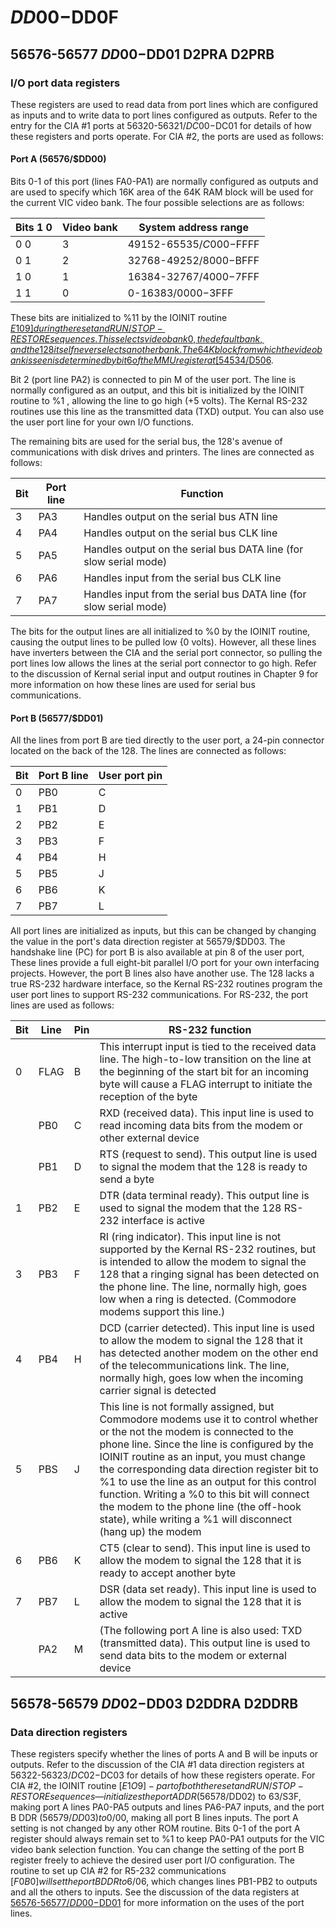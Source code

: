 # $DD00-$DD0F

## 56576-56577 $DD00-$DD01 D2PRA D2PRB <a name="DD00"></a><a name="DD01"></a>
### I/O port data registers

These registers are used to read data from port lines which are
configured as inputs and to write data to port lines configured
as outputs. Refer to the entry for the CIA #1 ports at
56320-56321/$DC00-$DC01 for details of how these registers
and ports operate. For CIA #2, the ports are used as follows:

#### Port A (56576/$DD00)
Bits 0-1 of this port (lines FA0-PA1) are normally configured
as outputs and are used to specify which 16K area of the 64K
RAM block will be used for the current VIC video bank. The
four possible selections are as follows:

|Bits 1 0|Video bank|System address range|
|-|-|-|
|0 0|3|49152-65535/$C000-$FFFF|
|0 1|2|32768-49252/$8000-$BFFF|
|1 0|1|16384-32767/$4000-$7FFF|
|1 1|0|0-16383/$0000-$3FFF|

These bits are initialized to %11 by the IOINIT routine
[$E109] during the reset and RUN/STOP-RESTORE sequences.
This selects video bank 0, the default bank, and the
128 itself never selects another bank. The 64K block from
which the video bank is seen is determined by bit 6 of the
MMU register at [54534/$D506](D500#D506).

Bit 2 (port line PA2) is connected to pin M of the user
port. The line is normally configured as an output, and this bit
is initialized by the IOINIT routine to %1 , allowing the line to
go high (+5 volts). The Kernal RS-232 routines use this line
as the transmitted data (TXD) output. You can also use the
user port line for your own I/O functions.

The remaining bits are used for the serial bus, the 128's
avenue of communications with disk drives and printers. The
lines are connected as follows:

|Bit|Port line|Function|
|-|-|-|
|3|PA3|Handles output on the serial bus ATN line|
|4|PA4|Handles output on the serial bus CLK line|
|5|PA5|Handles output on the serial bus DATA line (for slow serial mode)|
|6|PA6|Handles input from the serial bus CLK line|
|7|PA7|Handles input from the serial bus DATA line (for slow serial mode)|

The bits for the output lines are all initialized to %0 by the
IOINIT routine, causing the output lines to be pulled low {0
volts). However, all these lines have inverters between the
CIA and the serial port connector, so pulling the port lines low
allows the lines at the serial port connector to go high. Refer
to the discussion of Kernal serial input and output routines in
Chapter 9 for more information on how these lines are used
for serial bus communications.

#### Port B (56577/$DD01)

All the lines from port B are tied directly to the user port, a
24-pin connector located on the back of the 128. The lines are
connected as follows:

|Bit|Port B line|User port pin|
|-|-|-|
|0|PB0|C|
|1|PB1|D|
|2|PB2|E|
|3|PB3|F|
|4|PB4|H|
|5|PB5|J|
|6|PB6|K|
|7|PB7|L|

All port lines are initialized as inputs, but this can be changed
by changing the value in the port's data direction register at
56579/$DD03. The handshake line (PC) for port B is also
available at pin 8 of the user port, These lines provide a full
eight-bit parallel I/O port for your own interfacing projects.
However, the port B lines also have another use. The 128
lacks a true RS-232 hardware interface, so the Kernal RS-232
routines program the user port lines to support RS-232 communications.
For RS-232, the port lines are used as follows:

|Bit|Line|Pin|RS-232 function|
|-|-|-|-|
|0|FLAG|B|This interrupt input is tied to the received data line. The high-to-low transition on the line at the beginning of the start bit for an incoming byte will cause a FLAG interrupt to initiate the reception of the byte|
||PB0|C|RXD (received data). This input line is used to read incoming data bits from the modem or other external device|
||PB1|D|RTS (request to send). This output line is used to signal the modem that the 128 is ready to send a byte|
|1|PB2|E|DTR (data terminal ready). This output line is used to signal the modem that the 128 RS-232 interface is active|
|3|PB3|F|RI (ring indicator). This input line is not supported by the Kernal RS-232 routines, but is intended to allow the modem to signal the 128 that a ringing signal has been detected on the phone line. The line, normally high, goes low when a ring is detected. (Commodore modems support this line.)|
|4|PB4|H|DCD (carrier detected). This input line is used to allow the modem to signal the 128 that it has detected another modem on the other end of the telecommunications link. The line, normally high, goes low when the incoming carrier signal is detected|
|5|PBS|J|This line is not formally assigned, but Commodore modems use it to control whether or the not the modem is connected to the phone line. Since the line is configured by the IOINIT routine as an input, you must change the corresponding data direction register bit to %1 to use the line as an output for this control function. Writing a %0 to this bit will connect the modem to the phone line (the off-hook state), while writing a %1 will disconnect (hang up) the modem|
|6|PB6|K|CT5 (clear to send). This input line is used to allow the modem to signal the 128 that it is ready to accept another byte|
|7|PB7|L|DSR (data set ready). This input line is used to allow the modem to signal the 128 that it is active|
||PA2|M|(The following port A line is also used: TXD (transmitted data). This output line is used to send data bits to the modem or external device|

## 56578-56579 $DD02-$DD03 D2DDRA D2DDRB <a name="DD02"></a><a name="DD03"></a>
### Data direction registers
These registers specify whether the lines of ports A and B will
be inputs or outputs. Refer to the discussion of the CIA #1
data direction registers at 56322-56323/$DC02-$DC03 for details of how
these registers operate. For CIA #2, the IOINIT
routine [$E1O9]-part of both the reset and RUN/STOP-RESTORE sequences—
initializes the port A DDR (56578/$DD02)
to 63/S3F, making port A lines PA0-PA5 outputs and
lines PA6-PA7 inputs, and the port B DDR (56579/$DD03) to
0/$00, making all port B lines inputs. The port A setting is not
changed by any other ROM routine. Bits 0-1 of the port A
register should always remain set to %1 to keep PA0-PA1
outputs for the VIC video bank selection function. You can
change the setting of the port B register freely to achieve the
desired user port I/O configuration. The routine to set up CIA
#2 for R5-232 communications [$F0B0] will set the port B
DDR to 6/$06, which changes lines PB1-PB2 to outputs and
all the others to inputs. See the discussion of the data registers
at [56576-56577/$DD00-$DD01](#DD00) for more information on the
uses of the port lines.
